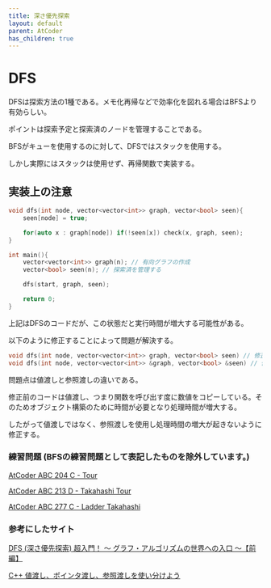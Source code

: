```yaml
---
title: 深さ優先探索
layout: default
parent: AtCoder
has_children: true 
---
```


# DFS
DFSは探索方法の1種である。メモ化再帰などで効率化を図れる場合はBFSより有効らしい。

ポイントは探索予定と探索済のノードを管理することである。

BFSがキューを使用するのに対して、DFSではスタックを使用する。

しかし実際にはスタックは使用せず、再帰関数で実装する。

## 実装上の注意
```cpp
void dfs(int node, vector<vector<int>> graph, vector<bool> seen){
    seen[node] = true;

    for(auto x : graph[node]) if(!seen[x]) check(x, graph, seen);
}

int main(){
    vector<vector<int>> graph(n); // 有向グラフの作成
    vector<bool> seen(n); // 探索済を管理する

    dfs(start, graph, seen);

    return 0;
}
```
上記はDFSのコードだが、この状態だと実行時間が増大する可能性がある。

以下のように修正することによって問題が解決する。

```cpp
void dfs(int node, vector<vector<int>> graph, vector<bool> seen) // 修正前
void dfs(int node, vector<vector<int>> &graph, vector<bool> &seen) // 修正後
```
問題点は値渡しと参照渡しの違いである。

修正前のコードは値渡し、つまり関数を呼び出す度に数値をコピーしている。そのためオブジェクト構築のために時間が必要となり処理時間が増大する。

したがって値渡しではなく、参照渡しを使用し処理時間の増大が起きないように修正する。

### 練習問題 (BFSの練習問題として表記したものを除外しています。)
<a href="https://atcoder.jp/contests/abc204/tasks/abc204_c" target="_blank">AtCoder ABC 204 C - Tour</a>

<a href="https://atcoder.jp/contests/abc213/tasks/abc213_d" target="_blank">AtCoder ABC 213 D - Takahashi Tour</a>

<a href="https://atcoder.jp/contests/abc277/tasks/abc277_c" target="_blank">AtCoder ABC 277 C - Ladder Takahashi</a>

### 参考にしたサイト
<a href="https://qiita.com/drken/items/4a7869c5e304883f539b" target="_blank">DFS (深さ優先探索) 超入門！ 〜 グラフ・アルゴリズムの世界への入口 〜【前編】</a>

<a href="https://qiita.com/agate-pris/items/05948b7d33f3e88b8967" target="_blank">C++ 値渡し、ポインタ渡し、参照渡しを使い分けよう</a>
